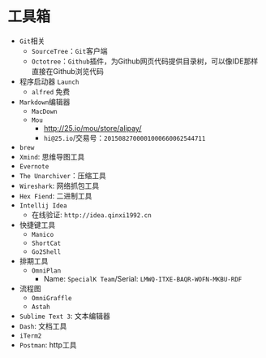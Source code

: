 # 工具箱

- `Git`相关
	- `SourceTree`：`Git`客户端
	- `Octotree`：`Github`插件，为Github网页代码提供目录树，可以像IDE那样直接在Github浏览代码
- 程序启动器 `Launch`
	- `alfred` 免费
- `Markdown`编辑器
	- `MacDown`
	- `Mou`
		- http://25.io/mou/store/alipay/
		- `hi@25.io`/交易号：`2015082700001000660062544711`
- `brew`
- `Xmind`: 思维导图工具
- `Evernote`
- `The Unarchiver`：压缩工具
- `Wireshark`: 网络抓包工具
- `Hex Fiend`: 二进制工具
- `Intellij Idea`
	- 在线验证: `http://idea.qinxi1992.cn`
- 快捷键工具
	- `Manico`
	- `ShortCat`
	- `Go2Shell`
- 排期工具
	- `OmniPlan`
   		- Name: `SpecialK Team`/Serial: `LMWQ-ITXE-BAQR-WOFN-MKBU-RDF`
- 流程图
	- `OmniGraffle`
	- `Astah`
- `Sublime Text 3`: 文本编辑器
- `Dash`: 文档工具
- `iTerm2`
- `Postman`: http工具
